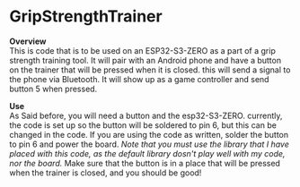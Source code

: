 # GripStrengthTrainer

**Overview**<br>
This is code that is to be used on an ESP32-S3-ZERO as a part of a grip strength training tool. It will pair with an Android phone and have a button on the trainer that will be pressed when it is closed. this will send a signal to the phone via Bluetooth. It will show up as a game controller and send button 5 when pressed.


**Use**<br>
As Said before, you will need a button and the esp32-S3-ZERO. currently, the code is set up so the button will be soldered to pin 6, but this can be changed in the code. If you are using the code as written, solder the button to pin 6 and power the board. *Note that you must use the library that I have placed with this code, as the default library dosn't play well with my code, nor the board.* Make sure that the button is in a place that will be pressed when the trainer is closed, and you should be good!
